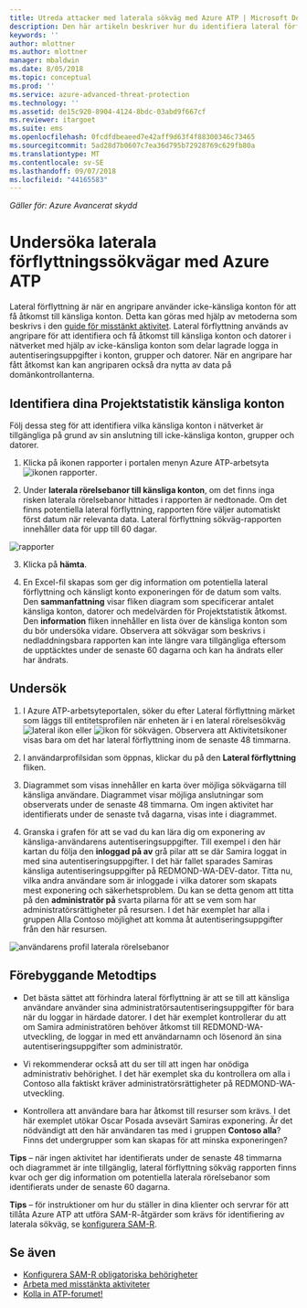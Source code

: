 ```yaml
---
title: Utreda attacker med laterala sökväg med Azure ATP | Microsoft Docs
description: Den här artikeln beskriver hur du identifiera lateral förflyttning sökväg attacker med Azure Advanced Threat Protection (ATP).
keywords: ''
author: mlottner
ms.author: mlottner
manager: mbaldwin
ms.date: 8/05/2018
ms.topic: conceptual
ms.prod: ''
ms.service: azure-advanced-threat-protection
ms.technology: ''
ms.assetid: de15c920-8904-4124-8bdc-03abd9f667cf
ms.reviewer: itargoet
ms.suite: ems
ms.openlocfilehash: 0fcdfdbeaeed7e42aff9d63f4f88300346c73465
ms.sourcegitcommit: 5ad28d7b0607c7ea36d795b72928769c629fb80a
ms.translationtype: MT
ms.contentlocale: sv-SE
ms.lasthandoff: 09/07/2018
ms.locfileid: "44165583"
---
```

*Gäller för: Azure Avancerat skydd*

# <a name="investigating-lateral-movement-paths-with-azure-atp"></a>Undersöka laterala förflyttningssökvägar med Azure ATP


Lateral förflyttning är när en angripare använder icke-känsliga konton för att få åtkomst till känsliga konton. Detta kan göras med hjälp av metoderna som beskrivs i den [guide för misstänkt aktivitet](suspicious-activity-guide.md). Lateral förflyttning används av angripare för att identifiera och få åtkomst till känsliga konton och datorer i nätverket med hjälp av icke-känsliga konton som delar lagrade logga in autentiseringsuppgifter i konton, grupper och datorer. När en angripare har fått åtkomst kan kan angriparen också dra nytta av data på domänkontrollanterna.


## <a name="discover-your-at-risk-sensitive-accounts"></a>Identifiera dina Projektstatistik känsliga konton

Följ dessa steg för att identifiera vilka känsliga konton i nätverket är tillgängliga på grund av sin anslutning till icke-känsliga konton, grupper och datorer. 

1. Klicka på ikonen rapporter i portalen menyn Azure ATP-arbetsyta ![ikonen rapporter](./media/atp-report-icon.png).

2. Under **laterala rörelsebanor till känsliga konton**, om det finns inga risken laterala rörelsebanor hittades i rapporten är nedtonade. Om det finns potentiella lateral förflyttning, rapporten före väljer automatiskt först datum när relevanta data. Lateral förflyttning sökväg-rapporten innehåller data för upp till 60 dagar.

 ![rapporter](./media/reports.png)

3. Klicka på **hämta**.

4. En Excel-fil skapas som ger dig information om potentiella lateral förflyttning och känsligt konto exponeringen för de datum som valts. Den **sammanfattning** visar fliken diagram som specificerar antalet känsliga konton, datorer och medelvärden för Projektstatistik åtkomst. Den **information** fliken innehåller en lista över de känsliga konton som du bör undersöka vidare. Observera att sökvägar som beskrivs i nedladdningsbara rapporten kan inte längre vara tillgängliga eftersom de upptäcktes under de senaste 60 dagarna och kan ha ändrats eller har ändrats.


## <a name="investigate"></a>Undersök



1. I Azure ATP-arbetsyteportalen, söker du efter Lateral förflyttning märket som läggs till entitetsprofilen när enheten är i en lateral rörelsesökväg ![lateral ikon](./media/lateral-movement-icon.png) eller ![ikon för sökvägen](./media/paths-icon.png). Observera att Aktivitetsikoner visas bara om det har lateral förflyttning inom de senaste 48 timmarna. 

2. I användarprofilsidan som öppnas, klickar du på den **Lateral förflyttning** fliken. 

3. Diagrammet som visas innehåller en karta över möjliga sökvägarna till känsliga användare. Diagrammet visar möjliga anslutningar som observerats under de senaste 48 timmarna. Om ingen aktivitet har identifierats under de senaste två dagarna, visas inte i diagrammet. 

4. Granska i grafen för att se vad du kan lära dig om exponering av känsliga-användarens autentiseringsuppgifter. Till exempel i den här kartan du följa den **inloggad på av** grå pilar att se där Samira loggat in med sina autentiseringsuppgifter. I det här fallet sparades Samiras känsliga autentiseringsuppgifter på REDMOND-WA-DEV-dator. Titta nu, vilka andra användare som är inloggade i vilka datorer som skapats mest exponering och säkerhetsproblem. Du kan se detta genom att titta på den **administratör på** svarta pilarna för att se vem som har administratörsrättigheter på resursen. I det här exemplet har alla i gruppen Alla Contoso möjlighet att komma åt autentiseringsuppgifter från den här resursen.  

 ![användarens profil laterala rörelsebanor](media/user-profile-lateral-movement-paths.png)


## <a name="preventative-best-practices"></a>Förebyggande Metodtips

- Det bästa sättet att förhindra lateral förflyttning är att se till att känsliga användare använder sina administratörsautentiseringsuppgifter för bara när du loggar in härdade datorer. I det här exemplet kontrollerar du att om Samira administratören behöver åtkomst till REDMOND-WA-utveckling, de loggar in med ett användarnamn och lösenord än sina autentiseringsuppgifter som administratör.

- Vi rekommenderar också att du ser till att ingen har onödiga administrativ behörighet. I det här exemplet ska du kontrollera om alla i Contoso alla faktiskt kräver administratörsrättigheter på REDMOND-WA-utveckling.

- Kontrollera att användare bara har åtkomst till resurser som krävs. I det här exemplet utökar Oscar Posada avsevärt Samiras exponering. Är det nödvändigt att den här användaren tas med i gruppen **Contoso alla**? Finns det undergrupper som kan skapas för att minska exponeringen?

**Tips** – när ingen aktivitet har identifierats under de senaste 48 timmarna och diagrammet är inte tillgänglig, lateral förflyttning sökväg rapporten finns kvar och ger dig information om potentiella laterala rörelsebanor som identifierats under de senaste 60 dagarna. 

**Tips** – för instruktioner om hur du ställer in dina klienter och servrar för att tillåta Azure ATP att utföra SAM-R-åtgärder som krävs för identifiering av laterala sökväg, se [konfigurera SAM-R](install-atp-step8-samr.md).


## <a name="see-also"></a>Se även

- [Konfigurera SAM-R obligatoriska behörigheter](install-atp-step8-samr.md)
- [Arbeta med misstänkta aktiviteter](working-with-suspicious-activities.md)
- [Kolla in ATP-forumet!](https://aka.ms/azureatpcommunity)